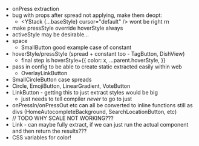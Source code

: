 - onPress extraction
- bug with props after spread not applying, make them deopt:
  - <YStack {...baseStyle} cursor="default" /> wont be right rn
- make pressStyle override hoverStyle always
- activeStyle may be desirable...
- space
  - SmallButton good example case of constant
- hoverStyle/pressStyle (spread + constant too - TagButton, DishView)
  - final step is hoverStyle={{ color: x, ...parent.hoverStyle, }}
- pass in config to be able to create static extracted easily within web
  - OverlayLinkButton
- SmallCircleButton case spreads
- Circle, EmojiButton, LinearGradient, VoteButton
- LinkButton - getting this to just extract styles would be big
  - just needs to tell compiler _never_ to go to just <div />
- onPressIn/onPressOut etc can all be converted to inline functions still as divs (HomeAutocompleteBackground, SearchLocationButton, etc)
- // TODO WHY SCALE NOT WORKING???
- Link - can maybe fully extract, if we can just run the actual component and then return the results???
- CSS variables for color!
